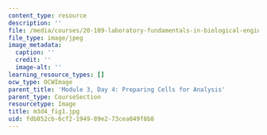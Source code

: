 ```yaml
---
content_type: resource
description: ''
file: /media/courses/20-109-laboratory-fundamentals-in-biological-engineering-spring-2010/fdb852cb6cf2194989e273cea049f8b8_m3d4_fig1.jpg
file_type: image/jpeg
image_metadata:
  caption: ''
  credit: ''
  image-alt: ''
learning_resource_types: []
ocw_type: OCWImage
parent_title: 'Module 3, Day 4: Preparing Cells for Analysis'
parent_type: CourseSection
resourcetype: Image
title: m3d4_fig1.jpg
uid: fdb852cb-6cf2-1949-89e2-73cea049f8b8
---
```

